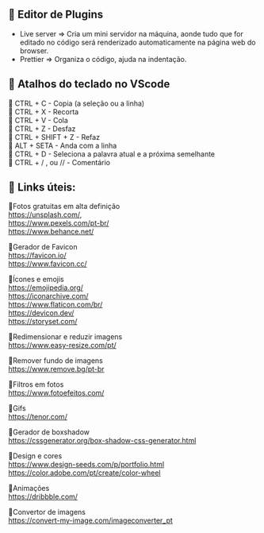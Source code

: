 ##  🚀 Editor de Plugins

- Live server => Cria um mini servidor na máquina, aonde tudo que for editado no código será renderizado automaticamente na página web do browser.
- Prettier => Organiza o código, ajuda na indentação.

## 🚀 Atalhos do teclado no VScode

📄 CTRL + C - Copia (a seleção ou a linha) <br>
📄 CTRL + X - Recorta <br>
📄 CTRL + V - Cola <br>
📄 CTRL + Z - Desfaz <br>
📄 CTRL + SHIFT + Z - Refaz <br>
📄 ALT + SETA - Anda com a linha <br>
📄 CTRL + D - Seleciona a palavra atual e a próxima semelhante <br>
📄 CTRL + / , <!-- --> ou // - Comentário <br>

## 🚀 Links úteis:

📌Fotos gratuitas em alta definição<br>
https://unsplash.com/, <br>
https://www.pexels.com/pt-br/ <br>
https://www.behance.net/ <br>

📌Gerador de Favicon <br>
https://favicon.io/ <br>
https://www.favicon.cc/ <br>

📌Ícones e emojis <br>
https://emojipedia.org/ <br>
https://iconarchive.com/ <br>
https://www.flaticon.com/br/ <br>
https://devicon.dev/ <br>
https://storyset.com/ <br>

📌Redimensionar e reduzir imagens <br>
https://www.easy-resize.com/pt/ <br>

📌Remover fundo de imagens <br>
https://www.remove.bg/pt-br <br>

📌Filtros em fotos <br>
https://www.fotoefeitos.com/ <br>

📌Gifs <br>
https://tenor.com/ <br>

📌Gerador de boxshadow <br>
https://cssgenerator.org/box-shadow-css-generator.html <br>

📌Design e cores <br>
https://www.design-seeds.com/p/portfolio.html <br>
https://color.adobe.com/pt/create/color-wheel <br>

📌Animações <br>
https://dribbble.com/ <br>

📌Convertor de imagens<br>
https://convert-my-image.com/imageconverter_pt <br>

<br><br>


